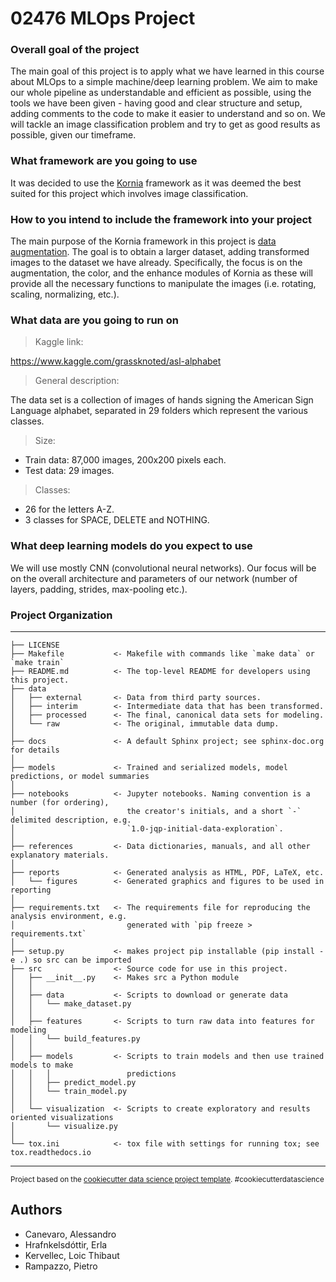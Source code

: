 # 02476 MLOps Project

### Overall goal of the project
The main goal of this project is to apply what we have learned in this course about MLOps to a simple machine/deep learning problem. We aim to make our whole pipeline as understandable and efficient as possible, using the tools we have been given - having good and clear structure and setup, adding comments to the code to make it easier to understand and so on. We will tackle an image classification problem and try to get as good results as possible, given our timeframe.

### What framework are you going to use
It was decided to use the [Kornia](https://github.com/kornia/kornia) framework as it was deemed the best suited for this project which involves image classification.

### How to you intend to include the framework into your project
The main purpose of the Kornia framework in this project is [data augmentation](https://kornia.readthedocs.io/en/latest/applications/image_augmentations.html). The goal is to obtain a larger dataset, adding transformed images to the dataset we have already. Specifically, the focus is on the augmentation, the color, and the enhance modules of Kornia as these will provide all the necessary functions to manipulate the images (i.e. rotating, scaling, normalizing, etc.).

### What data are you going to run on

> Kaggle link:

https://www.kaggle.com/grassknoted/asl-alphabet

> General description:

The data set is a collection of images of hands signing the American Sign Language alphabet, separated in 29 folders which represent the various classes.

> Size:

* Train data: 87,000 images, 200x200 pixels each.
* Test data: 29 images. 

> Classes:

* 26 for the letters A-Z.
* 3 classes for SPACE, DELETE and NOTHING.

### What deep learning models do you expect to use

We will use mostly CNN (convolutional neural networks). Our focus will be on the overall architecture and parameters of our network (number of layers, padding, strides, max-pooling etc.).


### Project Organization
------------

    ├── LICENSE
    ├── Makefile           <- Makefile with commands like `make data` or `make train`
    ├── README.md          <- The top-level README for developers using this project.
    ├── data
    │   ├── external       <- Data from third party sources.
    │   ├── interim        <- Intermediate data that has been transformed.
    │   ├── processed      <- The final, canonical data sets for modeling.
    │   └── raw            <- The original, immutable data dump.
    │
    ├── docs               <- A default Sphinx project; see sphinx-doc.org for details
    │
    ├── models             <- Trained and serialized models, model predictions, or model summaries
    │
    ├── notebooks          <- Jupyter notebooks. Naming convention is a number (for ordering),
    │                         the creator's initials, and a short `-` delimited description, e.g.
    │                         `1.0-jqp-initial-data-exploration`.
    │
    ├── references         <- Data dictionaries, manuals, and all other explanatory materials.
    │
    ├── reports            <- Generated analysis as HTML, PDF, LaTeX, etc.
    │   └── figures        <- Generated graphics and figures to be used in reporting
    │
    ├── requirements.txt   <- The requirements file for reproducing the analysis environment, e.g.
    │                         generated with `pip freeze > requirements.txt`
    │
    ├── setup.py           <- makes project pip installable (pip install -e .) so src can be imported
    ├── src                <- Source code for use in this project.
    │   ├── __init__.py    <- Makes src a Python module
    │   │
    │   ├── data           <- Scripts to download or generate data
    │   │   └── make_dataset.py
    │   │
    │   ├── features       <- Scripts to turn raw data into features for modeling
    │   │   └── build_features.py
    │   │
    │   ├── models         <- Scripts to train models and then use trained models to make
    │   │   │                 predictions
    │   │   ├── predict_model.py
    │   │   └── train_model.py
    │   │
    │   └── visualization  <- Scripts to create exploratory and results oriented visualizations
    │       └── visualize.py
    │
    └── tox.ini            <- tox file with settings for running tox; see tox.readthedocs.io


--------

<p><small>Project based on the <a target="_blank" href="https://drivendata.github.io/cookiecutter-data-science/">cookiecutter data science project template</a>. #cookiecutterdatascience</small></p>


## Authors

* Canevaro, Alessandro
* Hrafnkelsdóttir, Erla
* Kervellec, Loic Thibaut
* Rampazzo, Pietro

